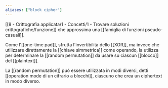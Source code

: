 ```yaml
---
aliases: ["block cipher"]
---
```


[[8 - Crittografia applicata/1 - Concetti/1 - Trovare soluzioni crittografiche/funzione]] che approssima una [[famiglia di funzioni pseudo-casuali]].

Come l'[[one-time pad]], sfrutta l'invertibilità dello [[XOR]], ma invece che utilizzare direttamente la [[chiave simmetrica]] come operando, la utilizza per determinare la [[random permutation]] da usare su ciascun [[blocco]] del [[plaintext]].

La [[random permutation]] può essere utilizzata in modi diversi, detti [[operation mode di un cifrario a blocchi]], ciascuno che crea un ciphertext in modo diverso.
